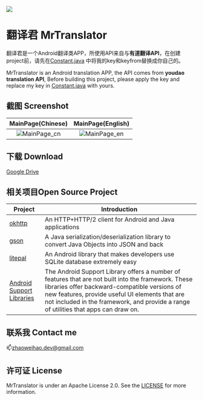 ![](https://github.com/zhaoweihaoChina/MrTranslator/blob/master/app/src/main/res/mipmap-xxhdpi/ic_launcher.png)

# 翻译君 MrTranslator

翻译君是一个Android翻译类APP，所使用API来自与**有道翻译API**，在创建project前，请先在[Constant.java](https://github.com/zhaoweihaoChina/MrTranslator/blob/master/app/src/main/java/com/zhaoweihao/mrtranslator/constant/Constant.java) 中将我的key和keyfrom替换成你自己的。

MrTranslator is an Android translation  APP, the API comes from **youdao translation API**, Before building this project, please apply the key and replace my key in [Constant.java](https://github.com/zhaoweihaoChina/MrTranslator/blob/master/app/src/main/java/com/zhaoweihao/mrtranslator/constant/Constant.java)  with yours.

## 截图 Screenshot

|         MainPage(Chinese)         |           MainPage(English)           |
| :-------------------------------: | :-----------------------------------: |
| ![MainPage_cn](./screenshots/01.jpg) | ![MainPage_en](./screenshots/02.jpg) |

## 下载 Download

[Google Drive](https://drive.google.com/open?id=0B71gRUTypK2UZXhSNVZ3RXNQVnM)

## 相关项目Open Source Project

| Project                                  | Introduction                             |
| ---------------------------------------- | ---------------------------------------- |
| [okhttp](https://github.com/square/okhttp) | An HTTP+HTTP/2 client for Android and Java applications |
| [gson](https://github.com/google/gson)   | A Java serialization/deserialization library to convert Java Objects into JSON and back |
| [litepal](https://github.com/LitePalFramework/LitePal) | An Android library that makes developers use SQLite database extremely easy |
| [Android Support Libraries](https://developer.android.com/topic/libraries/support-library/index.html) | The Android Support Library offers a number of features that are not built into the framework. These libraries offer backward-compatible versions of new features, provide useful UI elements that are not included in the framework, and provide a range of utilities that apps can draw on. |



## 联系我 Contact me 

:mailbox:zhaoweihao.dev@gmail.com

## 许可证 License

MrTranslator is under an Apache License 2.0. See the [LICENSE](LICENSE) for more information.
